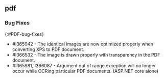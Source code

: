 ## pdf

### Bug Fixes
{:#PDF-bug-fixes}

* \#I365942 - The identical images are now optimized properly when converting XPS to PDF document. 
* \#I366532 - The image is drawn properly with transparency in the PDF document. 
* \#I365981, I366087 - Argument out of range exception will no longer occur while OCRing particular PDF documents. (ASP.NET core alone)
 